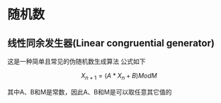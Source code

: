 # 随机数

## 线性同余发生器(Linear congruential generator)

这是一种简单且常见的伪随机数生成算法
公式如下

$$
X_{n+1} = (A * X_n + B) Mod M
$$

其中A、B和M是常数，因此A、B和M是可以取任意其它值的
